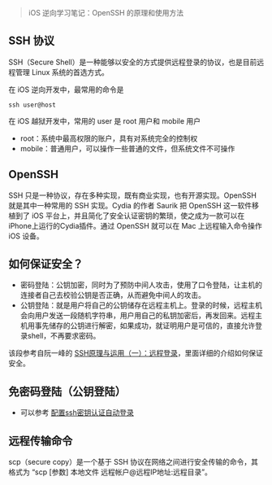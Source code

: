 > iOS 逆向学习笔记：OpenSSH 的原理和使用方法

##  SSH 协议
SSH（Secure Shell）是一种能够以安全的方式提供远程登录的协议，也是目前远程管理 Linux 系统的首选方式。

在 iOS 逆向开发中，最常用的命令是
```
ssh user@host
```

在 iOS 越狱开发中，常用的 user 是 root 用户和 mobile 用户

* root：系统中最高权限的账户，具有对系统完全的控制权
* mobile：普通用户，可以操作一些普通的文件，但系统文件不可操作

## OpenSSH

SSH 只是一种协议，存在多种实现，既有商业实现，也有开源实现。OpenSSH 就是其中一种常用的 SSH 实现。Cydia 的作者 Saurik 把 OpenSSH 这一软件移植到了 iOS 平台上，并且简化了安全认证密钥的繁琐，使之成为一款可以在iPhone上运行的Cydia插件。通过 OpenSSH 就可以在 Mac 上远程输入命令操作 iOS 设备。

## 如何保证安全？

* 密码登陆：公钥加密，同时为了预防中间人攻击，使用了口令登陆，让主机的连接者自己去校验公钥是否正确，从而避免中间人的攻击。
* 公钥登陆：就是用户将自己的公钥储存在远程主机上。登录的时候，远程主机会向用户发送一段随机字符串，用户用自己的私钥加密后，再发回来。远程主机用事先储存的公钥进行解密，如果成功，就证明用户是可信的，直接允许登录shell，不再要求密码。

该段参考自阮一峰的 [SSH原理与运用（一）：远程登录](http://www.ruanyifeng.com/blog/2011/12/ssh_remote_login.html)，里面详细的介绍如何保证安全。

## 免密码登陆（公钥登陆）

* 可以参考 [配置ssh密钥认证自动登录](https://segmentfault.com/a/1190000000481249)

## 远程传输命令
scp（secure copy）是一个基于 SSH 协议在网络之间进行安全传输的命令，其格式为 “scp [参数] 本地文件 远程帐户@远程IP地址:远程目录”。


